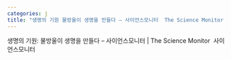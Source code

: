 ```yaml
---
categories: j
title: "생명의 기원 물방울이 생명을 만들다 – 사이언스모니터  The Science Monitor  사이언스모니터"
---
```

생명의 기원: 물방울이 생명을 만들다 – 사이언스모니터 | The Science Monitor&nbsp;&nbsp;사이언스모니터